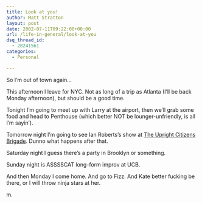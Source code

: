 ```yaml
---
title: Look at you!
author: Matt Stratton
layout: post
date: 2002-07-11T09:22:00+00:00
url: /life-in-general/look-at-you
dsq_thread_id:
  - 28241561
categories:
  - Personal

---
```

So I&#8217;m out of town again&#8230;

This afternoon I leave for NYC. Not as long of a trip as Atlanta (I&#8217;ll be back Monday afternoon), but should be a good time.

Tonight I&#8217;m going to meet up with Larry at the airport, then we&#8217;ll grab some food and head to Penthouse (which better NOT be lounger-unfriendly, is all I&#8217;m sayin&#8217;).

Tomorrow night I&#8217;m going to see Ian Roberts&#8217;s show at [The Upright Citizens Brigade][1]. Dunno what happens after that.

Saturday night I guess there&#8217;s a party in Brooklyn or something.

Sunday night is ASSSSCAT long-form improv at UCB.

And then Monday I come home. And go to Fizz. And Kate better fucking be there, or I will throw ninja stars at her.

m.

 [1]: http://www.ucbtheater.com